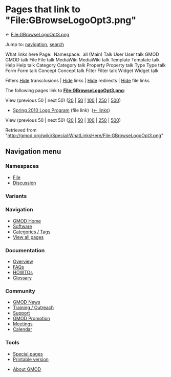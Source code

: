 <div id="mw-page-base" class="noprint">

</div>

<div id="mw-head-base" class="noprint">

</div>

<div id="content" class="mw-body" role="main">

<span id="top"></span>

<div id="mw-js-message" style="display:none;">

</div>



# <span dir="auto">Pages that link to "File:GBrowseLogoOpt3.png"</span>

<div id="bodyContent">

<div id="contentSub">

←
[File:GBrowseLogoOpt3.png](/wiki/File:GBrowseLogoOpt3.png "File:GBrowseLogoOpt3.png")

</div>

<div id="jump-to-nav" class="mw-jump">

Jump to: [navigation](#mw-navigation), [search](#p-search)

</div>

<div id="mw-content-text">

What links here Page:  Namespace:  all (Main) Talk User User talk GMOD
GMOD talk File File talk MediaWiki MediaWiki talk Template Template talk
Help Help talk Category Category talk Property Property talk Type Type
talk Form Form talk Concept Concept talk Filter Filter talk Widget
Widget talk

Filters
[Hide](/mediawiki/index.php?title=Special:WhatLinksHere/File:GBrowseLogoOpt3.png&hidetrans=1 "Special:WhatLinksHere/File:GBrowseLogoOpt3.png")
transclusions \|
[Hide](/mediawiki/index.php?title=Special:WhatLinksHere/File:GBrowseLogoOpt3.png&hidelinks=1 "Special:WhatLinksHere/File:GBrowseLogoOpt3.png")
links \|
[Hide](/mediawiki/index.php?title=Special:WhatLinksHere/File:GBrowseLogoOpt3.png&hideredirs=1 "Special:WhatLinksHere/File:GBrowseLogoOpt3.png")
redirects \|
[Hide](/mediawiki/index.php?title=Special:WhatLinksHere/File:GBrowseLogoOpt3.png&hideimages=1 "Special:WhatLinksHere/File:GBrowseLogoOpt3.png")
file links

The following pages link to
**[File:GBrowseLogoOpt3.png](/wiki/File:GBrowseLogoOpt3.png "File:GBrowseLogoOpt3.png")**:

View (previous 50 \| next 50)
([20](/mediawiki/index.php?title=Special:WhatLinksHere/File:GBrowseLogoOpt3.png&limit=20 "Special:WhatLinksHere/File:GBrowseLogoOpt3.png")
\|
[50](/mediawiki/index.php?title=Special:WhatLinksHere/File:GBrowseLogoOpt3.png&limit=50 "Special:WhatLinksHere/File:GBrowseLogoOpt3.png")
\|
[100](/mediawiki/index.php?title=Special:WhatLinksHere/File:GBrowseLogoOpt3.png&limit=100 "Special:WhatLinksHere/File:GBrowseLogoOpt3.png")
\|
[250](/mediawiki/index.php?title=Special:WhatLinksHere/File:GBrowseLogoOpt3.png&limit=250 "Special:WhatLinksHere/File:GBrowseLogoOpt3.png")
\|
[500](/mediawiki/index.php?title=Special:WhatLinksHere/File:GBrowseLogoOpt3.png&limit=500 "Special:WhatLinksHere/File:GBrowseLogoOpt3.png"))

- [Spring 2010 Logo
  Program](/wiki/Spring_2010_Logo_Program "Spring 2010 Logo Program")
  (file link) ‎ <span class="mw-whatlinkshere-tools">([←
  links](/mediawiki/index.php?title=Special:WhatLinksHere&target=Spring+2010+Logo+Program "Special:WhatLinksHere"))</span>

View (previous 50 \| next 50)
([20](/mediawiki/index.php?title=Special:WhatLinksHere/File:GBrowseLogoOpt3.png&limit=20 "Special:WhatLinksHere/File:GBrowseLogoOpt3.png")
\|
[50](/mediawiki/index.php?title=Special:WhatLinksHere/File:GBrowseLogoOpt3.png&limit=50 "Special:WhatLinksHere/File:GBrowseLogoOpt3.png")
\|
[100](/mediawiki/index.php?title=Special:WhatLinksHere/File:GBrowseLogoOpt3.png&limit=100 "Special:WhatLinksHere/File:GBrowseLogoOpt3.png")
\|
[250](/mediawiki/index.php?title=Special:WhatLinksHere/File:GBrowseLogoOpt3.png&limit=250 "Special:WhatLinksHere/File:GBrowseLogoOpt3.png")
\|
[500](/mediawiki/index.php?title=Special:WhatLinksHere/File:GBrowseLogoOpt3.png&limit=500 "Special:WhatLinksHere/File:GBrowseLogoOpt3.png"))

</div>

<div class="printfooter">

Retrieved from
"<http://gmod.org/wiki/Special:WhatLinksHere/File:GBrowseLogoOpt3.png>"

</div>

<div id="catlinks" class="catlinks catlinks-allhidden">

</div>

<div class="visualClear">

</div>

</div>

</div>

<div id="mw-navigation">

## Navigation menu

<div id="mw-head">



<div id="left-navigation">

<div id="p-namespaces" class="vectorTabs" role="navigation"
aria-labelledby="p-namespaces-label">

### Namespaces

- <span id="ca-nstab-image"><a href="/wiki/File:GBrowseLogoOpt3.png" accesskey="c"
  title="View the file page [c]">File</a></span>
- <span id="ca-talk"><a
  href="/mediawiki/index.php?title=File_talk:GBrowseLogoOpt3.png&amp;action=edit&amp;redlink=1"
  accesskey="t"
  title="Discussion about the content page [t]">Discussion</a></span>

</div>

<div id="p-variants" class="vectorMenu emptyPortlet" role="navigation"
aria-labelledby="p-variants-label">

### 

### Variants[](#)

<div class="menu">

</div>

</div>

</div>

<div id="right-navigation">





</div>



</div>

</div>

</div>

<div id="mw-panel">

<div id="p-logo" role="banner">

<a href="/wiki/Main_Page"
style="background-image: url(http://gmod.org/images/GMOD-cogs.png);"
title="Visit the main page"></a>

</div>

<div id="p-Navigation" class="portal" role="navigation"
aria-labelledby="p-Navigation-label">

### Navigation

<div class="body">

- <span id="n-GMOD-Home">[GMOD Home](/wiki/Main_Page)</span>
- <span id="n-Software">[Software](/wiki/GMOD_Components)</span>
- <span id="n-Categories-.2F-Tags">[Categories /
  Tags](/wiki/Categories)</span>
- <span id="n-View-all-pages">[View all
  pages](/wiki/Special:AllPages)</span>

</div>

</div>

<div id="p-Documentation" class="portal" role="navigation"
aria-labelledby="p-Documentation-label">

### Documentation

<div class="body">

- <span id="n-Overview">[Overview](/wiki/Overview)</span>
- <span id="n-FAQs">[FAQs](/wiki/Category:FAQ)</span>
- <span id="n-HOWTOs">[HOWTOs](/wiki/Category:HOWTO)</span>
- <span id="n-Glossary">[Glossary](/wiki/Glossary)</span>

</div>

</div>

<div id="p-Community" class="portal" role="navigation"
aria-labelledby="p-Community-label">

### Community

<div class="body">

- <span id="n-GMOD-News">[GMOD News](/wiki/GMOD_News)</span>
- <span id="n-Training-.2F-Outreach">[Training /
  Outreach](/wiki/Training_and_Outreach)</span>
- <span id="n-Support">[Support](/wiki/Support)</span>
- <span id="n-GMOD-Promotion">[GMOD
  Promotion](/wiki/GMOD_Promotion)</span>
- <span id="n-Meetings">[Meetings](/wiki/Meetings)</span>
- <span id="n-Calendar">[Calendar](/wiki/Calendar)</span>

</div>

</div>

<div id="p-tb" class="portal" role="navigation"
aria-labelledby="p-tb-label">

### Tools

<div class="body">

- <span id="t-specialpages"><a href="/wiki/Special:SpecialPages" accesskey="q"
  title="A list of all special pages [q]">Special pages</a></span>
- <span id="t-print"><a
  href="/mediawiki/index.php?title=Special:WhatLinksHere/File:GBrowseLogoOpt3.png&amp;printable=yes"
  rel="alternate" accesskey="p"
  title="Printable version of this page [p]">Printable version</a></span>

</div>

</div>

</div>

</div>

<div id="footer" role="contentinfo">

- <span id="footer-places-about">[About
  GMOD](/wiki/GMOD:About "GMOD:About")</span>

<!-- -->






</div>
